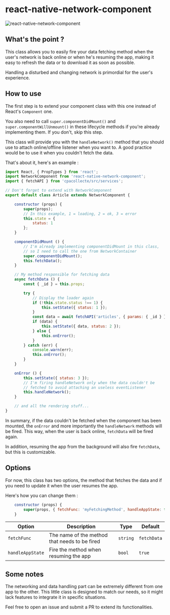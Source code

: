 # react-native-network-component

![react-native-network-component](https://media.giphy.com/media/26DOATqZiY6mZRtaU/giphy.gif)

## What's the point ?

This class allows you to easily fire your data fetching method when the user's network is back online or when he's resuming the app, making it easy to refresh the data or to download it as soon as possible.

Handling a disturbed and changing network is primordial for the user's experience.

## How to use

The first step is to extend your component class with this one instead of React's `Component` one.

You also need to call `super.componentDidMount()` and `super.componentWillUnmount()` in these lifecycle methods if you're already implementing them. If you don't, skip this step.

This class will provide you with the `handleNetwork()` method that you should use to attach online/offline listener when you want to. A good practice would be to use it when you couldn't fetch the data.

That's about it, here's an example :

```javascript
import React, { PropTypes } from 'react';
import NetworkComponent from 'react-native-network-component';
import { fetchAPI } from 'cpacollecte/src/services';

// Don't forget to extend with NetworkComponent
export default class Article extends NetworkComponent {

    constructor (props) {
        super(props);
        // In this example, 1 = loading, 2 = ok, 3 = error
        this.state = {
            status: 1
        };
    }

    componentDidMount () {
        // I'm already implementing componentDidMount in this class,
        // so I need to call the one from NetworkContainer
        super.componentDidMount();
        this.fetchData();
    }

    // My method responsible for fetching data
    async fetchData () {
        const { _id } = this.props;

        try {
            // Display the loader again
            if (!this.state.status !== 1) {
                this.setState({ status: 1 });
            }
            const data = await fetchAPI('articles', { params: { _id } });
            if (data) {
                this.setState({ data, status: 2 });
            } else {
                this.onError();
            }
        } catch (err) {
            console.warn(err);
            this.onError();
        }
    }

    onError () {
        this.setState({ status: 3 });
        // I'm firing handleNetwork only when the data couldn't be
        // fetched to avoid attaching an useless eventListener
        this.handleNetwork();
    }

    // and all the rendering stuff...
}
```

In summary, if the data couldn't be fetched when the component has been mounted, the `onError` and more importantly the `handleNetwork` methods will be fired. This way, when the user is back online, `fetchData` will be fired again.

In addition, resuming the app from the background will also fire `fetchData`, but this is customizable.

## Options

For now, this class has two options, the method that fetches the data and if you need to update it when the user resumes the app.

Here's how you can change them :

```javascript
    constructor (props) {
        super(props, { fetchFunc: 'myFetchingMethod', handleAppState: false });
    }
```

Option | Description | Type | Default
------ | ------ | ------ | ------
`fetchFunc` | The name of the method that needs to be fired | `string` | `fetchData`
`handleAppState` | Fire the method when resuming the app | `bool` | `true`

## Some notes

The networking and data handling part can be extremely different from one app to the other. This little class is designed to match our needs, so it might lack features to integrate it in specific situations.

Feel free to open an issue and submit a PR to extend its functionalities.